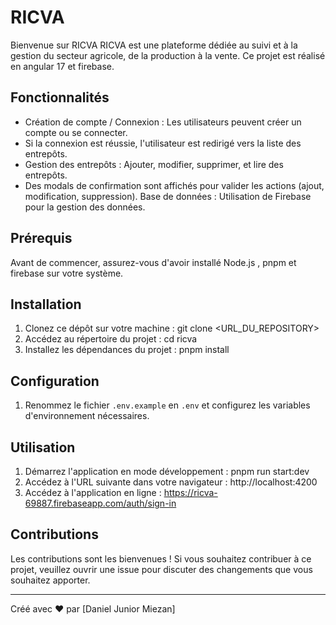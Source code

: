# RICVA

Bienvenue sur RICVA
RICVA est une plateforme dédiée au suivi et à la gestion du secteur agricole, de la production à la vente. Ce projet est réalisé en angular 17 et firebase.

## Fonctionnalités

- Création de compte / Connexion : Les utilisateurs peuvent créer un compte ou se connecter.
- Si la connexion est réussie, l'utilisateur est redirigé vers la liste des entrepôts.
- Gestion des entrepôts : Ajouter, modifier, supprimer, et lire des entrepôts.
- Des modals de confirmation sont affichés pour valider les actions (ajout, modification, suppression).
Base de données : Utilisation de Firebase pour la gestion des données.

## Prérequis

Avant de commencer, assurez-vous d'avoir installé Node.js , pnpm et firebase sur votre système.

## Installation

1. Clonez ce dépôt sur votre machine : git clone <URL_DU_REPOSITORY>
2. Accédez au répertoire du projet : cd ricva
3. Installez les dépendances du projet : pnpm install


## Configuration

1. Renommez le fichier `.env.example` en `.env` et configurez les variables d'environnement nécessaires.

## Utilisation

1. Démarrez l'application en mode développement : pnpm run start:dev
2. Accédez à l'URL suivante dans votre navigateur : http://localhost:4200
3. Accédez à l'application en ligne : https://ricva-69887.firebaseapp.com/auth/sign-in


## Contributions

Les contributions sont les bienvenues ! Si vous souhaitez contribuer à ce projet, veuillez ouvrir une issue pour discuter des changements que vous souhaitez apporter.


---
Créé avec ❤️ par [Daniel Junior Miezan]

